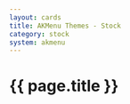 ```yaml
---
layout: cards
title: AKMenu Themes - Stock
category: stock
system: akmenu
---
```


# {{ page.title }}